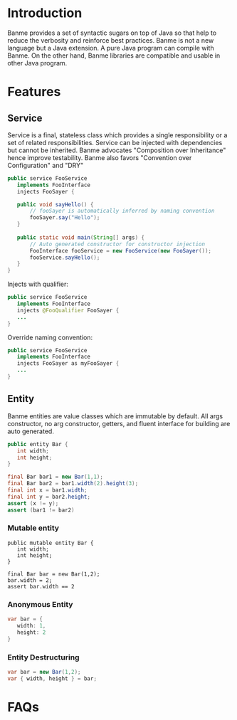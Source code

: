 # Introduction
Banme provides a set of syntactic sugars on top of Java so that help to reduce the verbosity and reinforce best practices. Banme is not a new language but a Java extension. A pure Java program can compile with Banme. On the other hand, Banme libraries are compatible and usable in other Java program.

# Features
## Service
Service is a final, stateless class which provides a single responsibility or a set of related responsibilities. Service can be injected with dependencies but cannot be inherited. Banme advocates "Composition over Inheritance" hence improve testability. Banme also favors "Convention over Configuration" and "DRY"

```java
public service FooService 
   implements FooInterface 
   injects FooSayer {

   public void sayHello() {
       // fooSayer is automatically inferred by naming convention
       fooSayer.say("Hello");
   }
   
   public static void main(String[] args) {
       // Auto generated constructor for constructor injection
       FooInterface fooService = new FooService(new FooSayer());
       fooService.sayHello();
   }
}
```

Injects with qualifier:
```java
public service FooService 
   implements FooInterface 
   injects @FooQualifier FooSayer {
   ...
}
```

Override naming convention:
```java
public service FooService 
   implements FooInterface 
   injects FooSayer as myFooSayer {
   ...
}
```

## Entity

Banme entities are value classes which are immutable by default. All args constructor, no arg constructor, getters, and fluent interface for building are auto generated.

```java
public entity Bar {
   int width;
   int height;
}

final Bar bar1 = new Bar(1,1);
final Bar bar2 = bar1.width(2).height(3);
final int x = bar1.width;
final int y = bar2.height;
assert (x != y);
assert (bar1 != bar2)
```

### Mutable entity
```
public mutable entity Bar {
   int width;
   int height;
}

final Bar bar = new Bar(1,2);
bar.width = 2;
assert bar.width == 2
```

### Anonymous Entity

```java
var bar = {
   width: 1,
   height: 2
}
```

### Entity Destructuring
```java
var bar = new Bar(1,2);
var { width, height } = bar;
```

# FAQs
